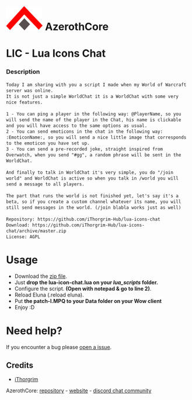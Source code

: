 # ![logo](https://raw.githubusercontent.com/azerothcore/azerothcore.github.io/master/images/logo-github.png) AzerothCore

# LIC - Lua Icons Chat

### Description

    Today I am sharing with you a script I made when my World of Warcraft server was online.
    It is not just a simple WorldChat it is a WorldChat with some very nice features.
    
    1 - You can ping a player in the following way: @PlayerName, so you will send the name of the player in the Chat, his name is clickable and you will have access to the same options as usual.
    2 - You can send emoticons in the chat in the following way: :EmoticonName:, so you will send a nice little image that corresponds to the emoticon you have set up.
    3 - You can send a pre-recorded joke, straight inspired from Overwatch, when you send "#gg", a random phrase will be sent in the WorldChat.
    
    And finally to talk in WorldChat it's very simple, you do "/join world" and WorldChat is active so when you talk in /world you will send a message to all players. 
    
    The part that runs the world is not finished yet, let's say it's a beta, so if you create a custom channel whatever its name, you will still send messages in the world. (/join blabla works just as well)
    
    Repository: https://github.com/iThorgrim-Hub/lua-icons-chat
    Download: https://github.com/iThorgrim-Hub/lua-icons-chat/archive/master.zip
    License: AGPL

# Usage

- Download the [zip file](https://github.com/iThorgrim-Hub/lua-icons-chat/archive/master.zip).
- Just **drop the lua-icon-chat.lua on your *lua_scripts* folder.**
- Configure the script. **(Open with notepad & go to line 2)**.
- Reload Eluna (.reload eluna).
- Put **the patch-I.MPQ to your Data folder on your Wow client**
- Enjoy :D

# Need help?

If you encounter a bug please [open a issue](https://github.com/iThorgrim-Hub/lua-icons-chat/issues).

## Credits

* [iThorgrim](https://github.com/iThorgrim-Hub/lua-icons-chat)

AzerothCore: [repository](https://github.com/azerothcore) - [website](http://azerothcore.org/) - [discord chat community](https://discord.gg/PaqQRkd)


